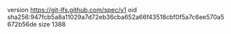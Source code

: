 version https://git-lfs.github.com/spec/v1
oid sha256:947fcb5a8a11029a7d72eb36cba652a66f43518cbf0f5a7c6ee570a5672b56de
size 1388
